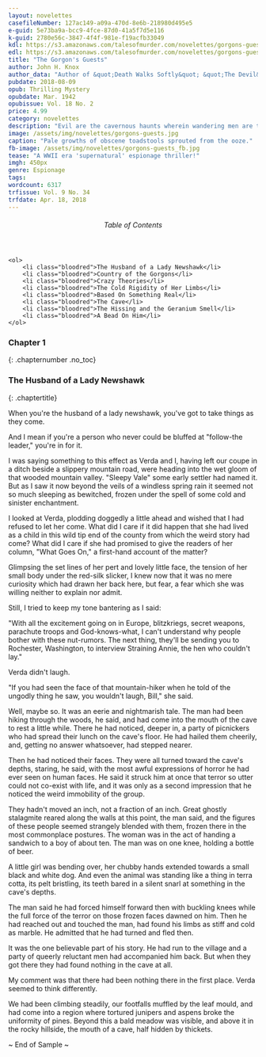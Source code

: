 ```yaml
---
layout: novelettes
casefileNumber: 127ac149-a09a-470d-8e6b-218980d495e5
e-guid: 5e73ba9a-bcc9-4fce-87d0-41a5f7d5e116
k-guid: 2780e56c-3847-4f4f-981e-f19acfb33049
kdl: https://s3.amazonaws.com/talesofmurder.com/novelettes/gorgons-guests.mobi
edl: https://s3.amazonaws.com/talesofmurder.com/novelettes/gorgons-guests.epub
title: "The Gorgon's Guests"
author: John H. Knox
author_data: "Author of &quot;Death Walks Softly&quot; &quot;The Devil&#39;s Lottery,&quot; etc."
pubdate: 2018-08-09
opub: Thrilling Mystery
opubdate: Mar. 1942
opubissue: Vol. 18 No. 2
price: 4.99
category: novelettes
description: "Evil are the cavernous haunts wherein wandering men are transformed from mortal flesh into lifeless stone!"
image: /assets/img/novelettes/gorgons-guests.jpg
caption: "Pale growths of obscene toadstools sprouted from the ooze."
fb-image: /assets/img/novelettes/gorgons-guests_fb.jpg
tease: "A WWII era 'supernatural' espionage thriller!"
imgh: 450px
genre: Espionage
tags: 
wordcount: 6317
trfissue: Vol. 9 No. 34
trfdate: Apr. 18, 2018
---
```


<div class="toc">
	<header>
		<h6>Table of Contents</h6>
	</header>
	
	<ol>
		<li class="bloodred">The Husband of a Lady Newshawk</li>
		<li class="bloodred">Country of the Gorgons</li>
		<li class="bloodred">Crazy Theories</li>
		<li class="bloodred">The Cold Rigidity of Her Limbs</li>
		<li class="bloodred">Based On Something Real</li>
		<li class="bloodred">The Cave</li>
		<li class="bloodred">The Hissing and the Geranium Smell</li>
		<li class="bloodred">A Bead On Him</li>
	</ol>
</div> <!-- table-of-contents -->

### Chapter 1
{: .chapternumber .no_toc}

### The Husband of a Lady Newshawk
{: .chaptertitle}

When you&#39;re the husband of a lady newshawk, you&#39;ve got to take things as they come.

And I mean if you&#39;re a person who never could be bluffed at &quot;follow-the leader,&quot; you&#39;re in for it.

I was saying something to this effect as Verda and I, having left our coupe in a ditch beside a slippery mountain road, were heading into the wet gloom of that wooded mountain valley. &quot;Sleepy Vale&quot; some early settler had named it. But as I saw it now beyond the veils of a windless spring rain it seemed not so much sleeping as bewitched, frozen under the spell of some cold and sinister enchantment.

I looked at Verda, plodding doggedly a little ahead and wished that I had refused to let her come. What did I care if it did happen that she had lived as a child in this wild tip end of the county from which the weird story had come? What did I care if she had promised to give the readers of her column, &quot;What Goes On,&quot; a first-hand account of the matter?

Glimpsing the set lines of her pert and lovely little face, the tension of her small body under the red-silk slicker, I knew now that it was no mere curiosity which had drawn her back here, but fear, a fear which she was willing neither to explain nor admit.

Still, I tried to keep my tone bantering as I said:

&quot;With all the excitement going on in Europe, blitzkriegs, secret weapons, parachute troops and God-knows-what, I can&#39;t understand why people bother with these nut-rumors. The next thing, they&#39;ll be sending you to Rochester, Washington, to interview Straining Annie, the hen who couldn&#39;t lay.&quot;

Verda didn&#39;t laugh.

&quot;If you had seen the face of that mountain-hiker when he told of the ungodly thing he saw, you wouldn&#39;t laugh, Bill,&quot; she said.

Well, maybe so. It was an eerie and nightmarish tale. The man had been hiking through the woods, he said, and had come into the mouth of the cave to rest a little while. There he had noticed, deeper in, a party of picnickers who had spread their lunch on the cave&#39;s floor. He had hailed them cheerily, and, getting no answer whatsoever, had stepped nearer.

Then he had noticed their faces. They were all turned toward the cave&#39;s depths, staring, he said, with the most awful expressions of horror he had ever seen on human faces. He said it struck him at once that terror so utter could not co-exist with life, and it was only as a second impression that he noticed the weird immobility of the group.

They hadn&#39;t moved an inch, not a fraction of an inch. Great ghostly stalagmite reared along the walls at this point, the man said, and the figures of these people seemed strangely blended with them, frozen there in the most commonplace postures. The woman was in the act of handing a sandwich to a boy of about ten. The man was on one knee, holding a bottle of beer.

A little girl was bending over, her chubby hands extended towards a small black and white dog. And even the animal was standing like a thing in terra cotta, its pelt bristling, its teeth bared in a silent snarl at something in the cave&#39;s depths.

The man said he had forced himself forward then with buckling knees while the full force of the terror on those frozen faces dawned on him. Then he had reached out and touched the man, had found his limbs as stiff and cold as marble. He admitted that he had turned and fled then.

It was the one believable part of his story. He had run to the village and a party of queerly reluctant men had accompanied him back. But when they got there they had found nothing in the cave at all.

My comment was that there had been nothing there in the first place. Verda seemed to think differently.

We had been climbing steadily, our footfalls muffled by the leaf mould, and had come into a region where tortured junipers and aspens broke the uniformity of pines. Beyond this a bald meadow was visible, and above it in the rocky hillside, the mouth of a cave, half hidden by thickets.

<p id="theend">~ End of Sample ~</p>
